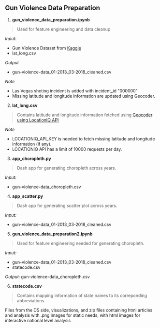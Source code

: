 
## Gun Violence Data Preparation

1. **gun_violence_data_preparation.ipynb**

> Used for feature engineering and data cleanup

_Input:_
* Gun Violence Dataset from [Kaggle](https://www.kaggle.com/jameslko/gun-violence-data) 
* lat_long.csv 

_Output_
* gun-violence-data_01-2013_03-2018_cleaned.csv

_Note_
* Las Vegas shoting incident is added with incident_id "000000"
* Missing latitude and longitude information are updated using Geocoder.

2. **lat_long.csv**

> Contains latitude and longitude information fetched using [Geocoder using LocationIQ API](https://geocoder.readthedocs.io/providers/LocationIQ.html)

_Note_
* LOCATIONIQ_API_KEY is needed to fetch missing latitude and longitude information (if any). 
* LOCATIONIQ API has a limit of 10000 requests per day.

3. **app_choropleth.py**

> Dash app for generating choropleth across years.

_Input:_
* gun-violence-data_choropleth.csv

4. **app_scatter.py**

> Dash app for generating scatter plot across years.

_Input:_
* gun-violence-data_01-2013_03-2018_cleaned.csv

5. **gun_violence_data_preparation2.ipynb**

> Used for feature engineering needed for generating choropleth.

_Input:_
* gun-violence-data_01-2013_03-2018_cleaned.csv
* statecode.csv

_Output:_
gun-violence-data_choropleth.csv

6. **statecode.csv**

> Contains mapping information of state names to its correponding abbreviations.

Files from the DS side, visualizations, and zip files containing html articles and analysis with .png images
for static needs, with html images for interactive national level analysis

